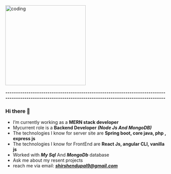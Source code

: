 <span data-target="animated-image.imageContainer">
            <img data-target="animated-image.replacedImage" alt="coding" class="AnimatedImagePlayer-animatedImage" src="https://camo.githubusercontent.com/cb7e47a2d4c969b88c56a7b99446edc412570a2a9e3ca84f6e32d027669fac33/68747470733a2f2f6d656469612e67697068792e636f6d2f6d656469612f5863587830576c56374c39634d4b684136472f67697068792e676966" width="250" style="display: block; opacity: 1;">
          <canvas class="AnimatedImagePlayer-stillImage" aria-hidden="true" width="250" height="250"></canvas></span>

***--------------------------------------------------------------------------------------------------------------------------------------------------------***
### Hi there 👋

- I’m currently working as a **MERN stack developer**
- Mycurrent role is a **Backend Developer** ***(Node Js And MongoDB)***
- The technologies I know for server site are **Spring boot, core java, php , express js**
- The technologies I know for FrontEnd are **React Js, angular CLI, vanilla js**
- Worked with ***My Sql*** And ***MongoDb*** database
- Ask me about my resent projects
- reach me via email: ***shirshendupal9@gmail.com***


 <div style = "text-align:center;">
        <img src="https://github-readme-streak-stats.herokuapp.com/?user=Shirshendu-Pal&theme=tokyonight&hide_border=true" alt="" srcset="">
  </div>
